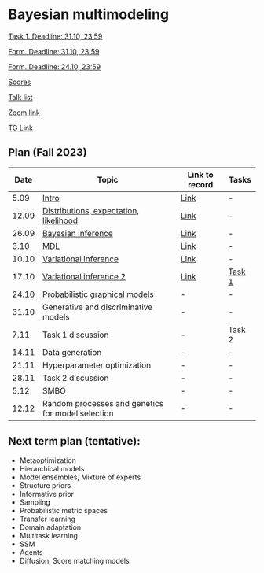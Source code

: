 # Bayesian multimodeling

[Task 1. Deadline: 31.10, 23.59](task1)

[Form. Deadline: 31.10, 23:59](https://docs.google.com/forms/d/e/1FAIpQLSemBfyXcTYLsFd0lOWVG2G_gyu997DOcdXBEq0uhDuPaLfUdA/viewform?usp=sf_link)

[Form. Deadline: 24.10, 23:59](https://docs.google.com/forms/d/e/1FAIpQLSeRv7KswtFxOicu2j2vae8CWNqf7QpfxHzr2JVtXwrNOKhU6A/viewform?usp=sf_link)



[Scores](eval.md)

[Talk list](talks.md)

[Zoom link](https://m1p.org/go_zoom2)

[TG Link](https://t.me/+YBDnIqjIZVNjMDQy)

## Plan (Fall 2023)
|Date|Topic|Link to record|Tasks|
| --- | --- | --- | --- |
| 5.09 |  [Intro](slides/slides_0_intro.pdf) | [Link](https://www.youtube.com/watch?v=DJ4QJih3baQ&list=PLk4h7dmY2eYHBhMFKmuAwtkI2xMKGwTrU&index=1) | - |
| 12.09 | [Distributions, expectation, likelihood](slides/slides_1_distributions.pdf) | [Link](https://www.youtube.com/watch?v=JjY9M-Oy2-o&list=PLk4h7dmY2eYHBhMFKmuAwtkI2xMKGwTrU&index=2) | - |
| 26.09 |  [Bayesian inference](slides/slides_2_inference.pdf)  | [Link](https://www.youtube.com/watch?v=ExJlBwRwUfk&list=PLk4h7dmY2eYHBhMFKmuAwtkI2xMKGwTrU&index=3) | - |
| 3.10 | [MDL](slides/slides_3_mdl.pdf)  | [Link](https://www.youtube.com/watch?v=OCbuMRgvr0E&t=3s) | - |
| 10.10 | [Variational inference](slides/slides_4_var1.pdf)  | [Link](https://www.youtube.com/watch?v=AB3UVtGrJvE&list=PLk4h7dmY2eYHBhMFKmuAwtkI2xMKGwTrU&index=5) | - | 
| 17.10 |  [Variational inference 2](slides/slides_5_var2.pdf)  | [Link](https://www.youtube.com/watch?v=AB3UVtGrJvE&list=PLk4h7dmY2eYHBhMFKmuAwtkI2xMKGwTrU&index=6) | [Task 1](task1) |
| 24.10 |   [Probabilistic graphical models](slides/slides_6_graph.pdf)  | - | - |
| 31.10 | Generative and discriminative models | - | - |
| 7.11 |  Task 1 discussion | - | Task 2 |
| 14.11 | Data generation  | - | - |
| 21.11 |  Hyperparameter optimization | - | - |
| 28.11 | Task 2 discussion | - | - |
| 5.12 | SMBO | - | - |
| 12.12 | Random processes and genetics for model selection  | - |  - |

## Next term plan (tentative):
* Metaoptimization
* Hierarchical models
* Model ensembles, Mixture of experts
* Structure priors
* Informative prior
* Sampling
* Probabilistic metric spaces
* Transfer learning
* Domain adaptation
* Multitask learning
* SSM
* Agents
* Diffusion, Score matching models
